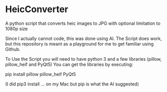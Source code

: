 # HeicConverter
A python script that converts heic images to JPG with optional limitation to 1080p size

Since I actually cannot code, this was done using AI.
The Script does work, but this repository is meant as a playground for me to get familiar using Github.

To Use the Script you will need to have python 3 and a few libraries (pillow, pillow_heif and PyQt5)
You can get the libraries by executing:

pip install pillow pillow_heif PyQt5

(I did pip3 install ... on my Mac but pip is what the AI suggested)
